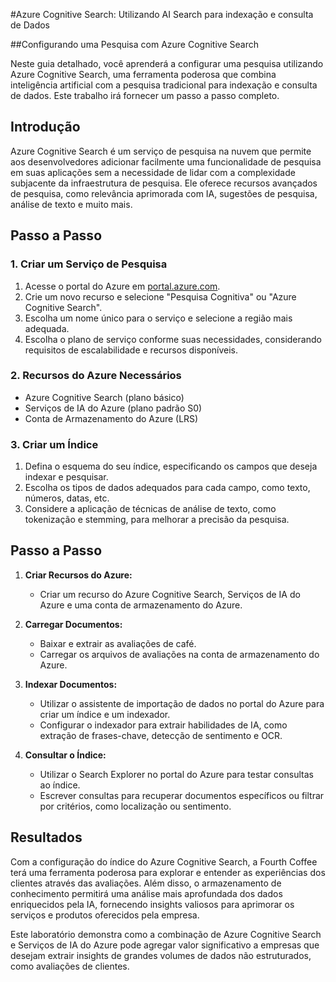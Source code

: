 #Azure Cognitive Search: Utilizando AI Search para indexação e consulta de Dados

##Configurando uma Pesquisa com Azure Cognitive Search

Neste guia detalhado, você aprenderá a configurar uma pesquisa utilizando Azure Cognitive Search, uma ferramenta poderosa que combina inteligência artificial com a pesquisa tradicional para indexação e consulta de dados. Este trabalho irá fornecer um passo a passo completo.


## Introdução

Azure Cognitive Search é um serviço de pesquisa na nuvem que permite aos desenvolvedores adicionar facilmente uma funcionalidade de pesquisa em suas aplicações sem a necessidade de lidar com a complexidade subjacente da infraestrutura de pesquisa. Ele oferece recursos avançados de pesquisa, como relevância aprimorada com IA, sugestões de pesquisa, análise de texto e muito mais.

## Passo a Passo



### 1. Criar um Serviço de Pesquisa

1. Acesse o portal do Azure em [portal.azure.com](https://portal.azure.com/).
2. Crie um novo recurso e selecione "Pesquisa Cognitiva" ou "Azure Cognitive Search".
3. Escolha um nome único para o serviço e selecione a região mais adequada.
4. Escolha o plano de serviço conforme suas necessidades, considerando requisitos de escalabilidade e recursos disponíveis.

### 2. Recursos do Azure Necessários

- Azure Cognitive Search (plano básico)
- Serviços de IA do Azure (plano padrão S0)
- Conta de Armazenamento do Azure (LRS)

### 3. Criar um Índice

1. Defina o esquema do seu índice, especificando os campos que deseja indexar e pesquisar.
2. Escolha os tipos de dados adequados para cada campo, como texto, números, datas, etc.
3. Considere a aplicação de técnicas de análise de texto, como tokenização e stemming, para melhorar a precisão da pesquisa.

## Passo a Passo

1. **Criar Recursos do Azure:**
   - Criar um recurso do Azure Cognitive Search, Serviços de IA do Azure e uma conta de armazenamento do Azure.
   
2. **Carregar Documentos:**
   - Baixar e extrair as avaliações de café.
   - Carregar os arquivos de avaliações na conta de armazenamento do Azure.

3. **Indexar Documentos:**
   - Utilizar o assistente de importação de dados no portal do Azure para criar um índice e um indexador.
   - Configurar o indexador para extrair habilidades de IA, como extração de frases-chave, detecção de sentimento e OCR.

4. **Consultar o Índice:**
   - Utilizar o Search Explorer no portal do Azure para testar consultas ao índice.
   - Escrever consultas para recuperar documentos específicos ou filtrar por critérios, como localização ou sentimento.

## Resultados

Com a configuração do índice do Azure Cognitive Search, a Fourth Coffee terá uma ferramenta poderosa para explorar e entender as experiências dos clientes através das avaliações. Além disso, o armazenamento de conhecimento permitirá uma análise mais aprofundada dos dados enriquecidos pela IA, fornecendo insights valiosos para aprimorar os serviços e produtos oferecidos pela empresa.

Este laboratório demonstra como a combinação de Azure Cognitive Search e Serviços de IA do Azure pode agregar valor significativo a empresas que desejam extrair insights de grandes volumes de dados não estruturados, como avaliações de clientes.
